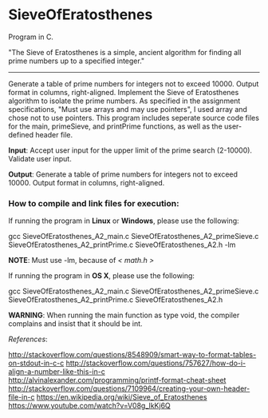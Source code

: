 # SieveOfEratosthenes #
Program in C.

"The Sieve of Eratosthenes is a simple, ancient algorithm for finding all prime numbers up to a specified integer."

-------------

Generate a table of prime numbers for integers not to exceed 10000. Output format in columns, right-aligned.
Implement the Sieve of Eratosthenes algorithm to isolate the prime numbers.
As specified in the assignment specifications, "Must use arrays and may use pointers", I used array and chose not to use pointers.
This program includes seperate source code files for the main, primeSieve, and printPrime functions, as well as the user-defined header file.

__Input__: Accept user input for the upper limit of the prime search (2-10000). Validate user input. 


__Output__: Generate a table of prime numbers for integers not to exceed 10000. Output format in columns, right-aligned.


### How to compile and link files for execution: ###


If running the program in __Linux__ or __Windows__, please use the following:

gcc SieveOfEratosthenes_A2_main.c SieveOfEratosthenes_A2_primeSieve.c SieveOfEratosthenes_A2_printPrime.c SieveOfEratosthenes_A2.h -lm

__NOTE__: Must use -lm, because of _< math.h >_


If running the program in __OS X__, please use the following:

gcc SieveOfEratosthenes_A2_main.c SieveOfEratosthenes_A2_primeSieve.c SieveOfEratosthenes_A2_printPrime.c SieveOfEratosthenes_A2.h

__WARNING__: When running the main function as type void, the compiler complains and insist that it should be int.



_References_: 

http://stackoverflow.com/questions/8548909/smart-way-to-format-tables-on-stdout-in-c-c
http://stackoverflow.com/questions/757627/how-do-i-align-a-number-like-this-in-c
http://alvinalexander.com/programming/printf-format-cheat-sheet
http://stackoverflow.com/questions/7109964/creating-your-own-header-file-in-c
https://en.wikipedia.org/wiki/Sieve_of_Eratosthenes
https://www.youtube.com/watch?v=V08g_lkKj6Q
